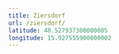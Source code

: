 ```yaml
---
title: Ziersdorf
url: /ziersdorf/
latitude: 48.527937300000005
longitude: 15.927555900000002
---
```

